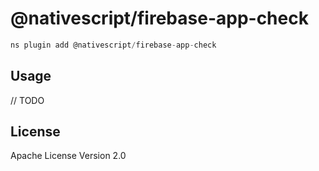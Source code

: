 # @nativescript/firebase-app-check

```javascript
ns plugin add @nativescript/firebase-app-check
```

## Usage

// TODO

## License

Apache License Version 2.0
